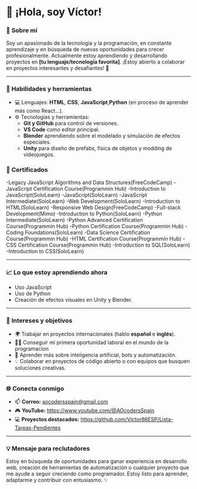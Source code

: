 # 👋 ¡Hola, soy Víctor! 

### 🌟 **Sobre mí**
Soy un apasionado de la tecnología y la programación, en constante aprendizaje y en búsqueda de nuevas oportunidades para crecer profesionalmente. Actualmente estoy aprendiendo y desarrollando proyectos en **[tu lenguaje/tecnología favorita]**. ¡Estoy abierto a colaborar en proyectos interesantes y desafiantes! 🚀

---

### 🧰 **Habilidades y herramientas**
- 💻 Lenguajes: **HTML**, **CSS**, **JavaScript**,**Python** (en proceso de aprender más como React...).
- ⚙️ Tecnologías y herramientas:
  - **Git y GitHub** para control de versiones.  
  - **VS Code** como editor principal.
  - **Blender** aprendiendo sobre el modelado y simulación de efectos especiales.  
  - **Unity** para diseño de prefabs, física de objetos y modding de videojuegos.


### 📜 **Certificados**
-Legacy JavaScript Algorithms and Data Structures(FreeCodeCamp)
-JavaScript Certification Course(Programmin Hub)
-Introduction to JavaScript(SoloLearn)
-JavaScript(SoloLearn)
-JavaScript Intermediate(SoloLearn)
-Web Development(SoloLearn)
-Introduction to HTML(SoloLearn)
-Responsive Web Design(FreeCodeCamp)
-Full-stack Development(Mimo)
-Introduction to Python(SoloLearn)
-Python Intermediate(SoloLearn)
-Python Advanced Certification Course(Programmin Hub)
-Python Certification Course(Programmin Hub)
-Coding Foundations(SoloLearn)
-Data Science Certification Course(Programmin Hub)
-HTML Certification Course(Programmin Hub)
-CSS Certification Course(Programmin Hub)
-Introduction to SQL(SoloLearn)
-Introduction to CSS(SoloLearn)

---

### 📈 **Lo que estoy aprendiendo ahora**
- Uso JavaScript
- Uso de Python
- Creación de efectos visuales en Unity y Blender.

---

### 🎯 **Intereses y objetivos**
- 🌍 Trabajar en proyectos internacionales (hablo **español** e **inglés**).  
- 🧑‍💻 Conseguir mi primera oportunidad laboral en el mundo de la programacion
- 🤖 Aprender más sobre inteligencia artificial, bots y automatización.  
- 💡 Colaborar en proyectos de código abierto o con equipos que busquen soluciones creativas.  

---

### 🌐 **Conecta conmigo**
- 📫 **Correo:** aocodersspain@gmail.com  
- 🎮 **YouTube:** https://www.youtube.com/@AOcodersSpain 
- 💻 **Proyectos destacados:** https://github.com/Victor86ESP/Lista-Tareas-Pendientes

---

### 💡 **Mensaje para reclutadores**
Estoy en búsqueda de oportunidades para ganar experiencia en desarrollo web, creación de herramientas de automatización o cualquier proyecto que me ayude a seguir creciendo como programador. Estoy listo para aprender, adaptarme y contribuir con entusiasmo. ✨

